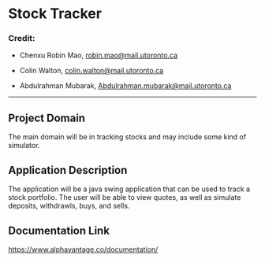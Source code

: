 # Stock Tracker

### Credit:
- Chenxu Robin Mao, robin.mao@mail.utoronto.ca

- Colin Walton, colin.walton@mail.utoronto.ca

- Abdulrahman Mubarak, Abdulrahman.mubarak@mail.utoronto.ca

---

## Project Domain

The main domain will be in tracking stocks and may include some kind of simulator. 

## Application Description

The application will be a java swing application that can be used to track a stock portfolio. The user will be able to view quotes, as well as simulate deposits, withdrawls, buys, and sells.

## Documentation Link

https://www.alphavantage.co/documentation/
